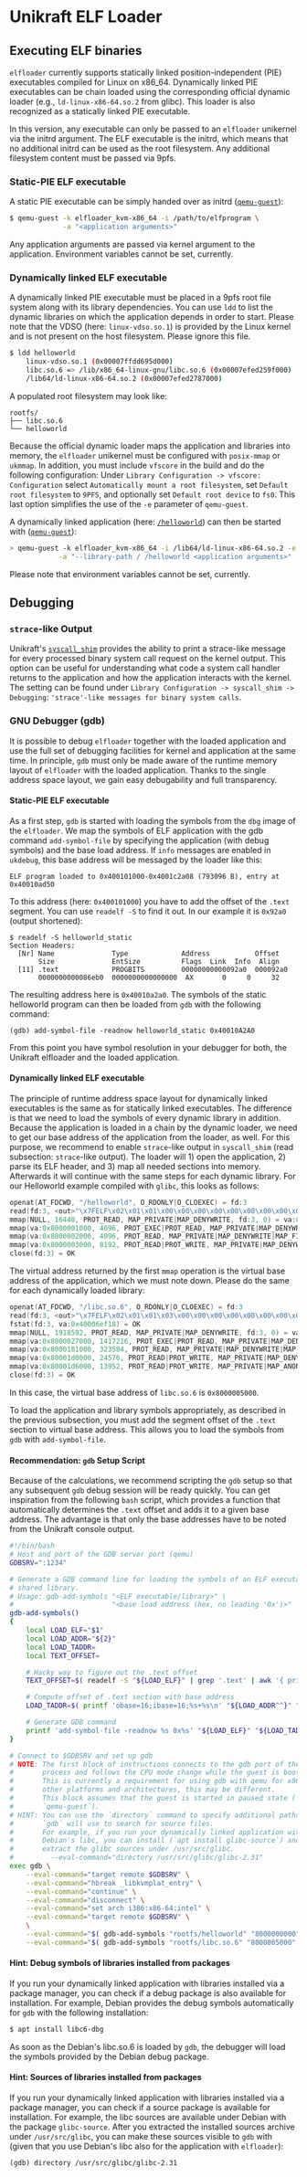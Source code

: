 # Unikraft ELF Loader

## Executing ELF binaries

`elfloader` currently supports statically linked position-independent (PIE)
executables compiled for Linux on x86_64. Dynamically linked PIE executables can
be chain loaded using the corresponding official dynamic loader
(e.g., `ld-linux-x86-64.so.2` from glibc). This loader is also recognized as a
statically linked PIE executable.

In this version, any executable can only be passed to an `elfloader` unikernel
via the initrd argument. The ELF executable is the initrd, which means that no
additional initrd can be used as the root filesystem. Any additional filesystem
content must be passed via 9pfs.

### Static-PIE ELF executable
A static PIE executable can be simply handed over as initrd
([`qemu-guest`](https://github.com/unikraft/unikraft/tree/staging/support/scripts)):
```sh
$ qemu-guest -k elfloader_kvm-x86_64 -i /path/to/elfprogram \
             -a "<application arguments>"
```
Any application arguments are passed via kernel argument to the application.
Environment variables cannot be set, currently.

### Dynamically linked ELF executable
A dynamically linked PIE executable must be placed in a 9pfs root file system
along with its library dependencies. You can use `ldd` to list the dynamic
libraries on which the application depends in order to start.
Please note that the VDSO (here: `linux-vdso.so.1`) is provided by the Linux
kernel and is not present on the host filesystem. Please ignore this file.
```sh
$ ldd helloworld
	linux-vdso.so.1 (0x00007ffdd695d000)
	libc.so.6 => /lib/x86_64-linux-gnu/libc.so.6 (0x00007efed259f000)
	/lib64/ld-linux-x86-64.so.2 (0x00007efed2787000)
```

A populated root filesystem may look like:
```
rootfs/
├── libc.so.6
└── helloworld
```

Because the official dynamic loader maps the application and libraries into
memory, the `elfloader` unikernel must be configured with `posix-mmap` or
`ukmmap`. In addition, you must include `vfscore` in the build and do the
following configuration: Under `Library Configuration -> vfscore: Configuration`
select `Automatically mount a root filesystem`, set `Default root filesystem` to
`9PFS`, and optionally set `Default root device` to `fs0`. This last option
simplifies the use of the `-e` parameter of `qemu-guest`.

A dynamically linked application (here: [`/helloworld`](./example/helloworld))
can then be started with
([`qemu-guest`](https://github.com/unikraft/unikraft/tree/staging/support/scripts)):
```sh
> qemu-guest -k elfloader_kvm-x86_64 -i /lib64/ld-linux-x86-64.so.2 -e rootfs/ \
            -a "--library-path / /helloworld <application arguments>"
```
Please note that environment variables cannot be set, currently.


## Debugging

### `strace`-like Output

Unikraft's
[`syscall_shim`](https://github.com/unikraft/unikraft/tree/staging/lib/syscall_shim)
provides the ability to print a strace-like message for every processed binary
system call request on the kernel output. This option can be useful for
understanding what code a system call handler returns to the application and
how the application interacts with the kernel. The setting can be found under
`Library Configuration -> syscall_shim -> Debugging`:
`'strace'-like messages for binary system calls`.

### GNU Debugger (gdb)

It is possible to debug `elfloader` together with the loaded application and use
the full set of debugging facilities for kernel and application at the same
time. In principle, `gdb` must only be made aware of the runtime memory layout
of `elfloader` with the loaded application. Thanks to the single address space
layout, we gain easy debugability and full transparency.

#### Static-PIE ELF executable
As a first step, `gdb` is started with loading the symbols from the `dbg`
image of the `elfloader`. We map the symbols of ELF application with the gdb
command `add-symbol-file` by specifying the application (with debug symbols) and
the base load address. If `info` messages are enabled in `ukdebug`, this base
address will be messaged by the loader like this:
```
ELF program loaded to 0x400101000-0x4001c2a08 (793096 B), entry at 0x40010ad50
```
To this address (here: `0x400101000`) you have to add the offset of the `.text`
segment. You can use `readelf -S` to find it out. In our example it is `0x92a0`
(output shortened):
```
$ readelf -S helloworld_static
Section Headers:
  [Nr] Name              Type             Address           Offset
       Size              EntSize          Flags  Link  Info  Align
  [11] .text             PROGBITS         00000000000092a0  000092a0
       0000000000086eb0  0000000000000000  AX       0     0     32
```
The resulting address here is `0x40010a2a0`. The symbols of the static
helloworld program can then be loaded from `gdb` with the following command:
```
(gdb) add-symbol-file -readnow helloworld_static 0x40010A2A0
```
From this point you have symbol resolution in your debugger for both, the
Unikraft elfloader and the loaded application.

#### Dynamically linked ELF executable
The principle of runtime address space layout for dynamically linked executables
is the same as for statically linked executables. The difference is that we need
to load the symbols of every dynamic library in addition. Because the
application is loaded in a chain by the dynamic loader, we need to get our base
address of the application from the loader, as well.
For this purpose, we recommend to enable `strace`-like output in `syscall_shim`
(read subsection: `strace`-like output). The loader will 1) open the
application, 2) parse its ELF header, and 3) map all needed sections into
memory. Afterwards it will continue with the same steps for each dynamic
library.
For our Helloworld example compiled with `glibc`, this looks as follows:
```cpp
openat(AT_FDCWD, "/helloworld", O_RDONLY|O_CLOEXEC) = fd:3
read(fd:3, <out>"\x7FELF\x02\x01\x01\x00\x00\x00\x00\x00\x00\x00\x00\x00\x03\x00>\x00\x01\x00\x00\x00"..., 832) = 832
mmap(NULL, 16440, PROT_READ, MAP_PRIVATE|MAP_DENYWRITE, fd:3, 0) = va:0x8000000000
mmap(va:0x8000001000, 4096, PROT_EXEC|PROT_READ, MAP_PRIVATE|MAP_DENYWRITE|MAP_FIXED, fd:3, 4096) = va:0x8000001000
mmap(va:0x8000002000, 4096, PROT_READ, MAP_PRIVATE|MAP_DENYWRITE|MAP_FIXED, fd:3, 8192) = va:0x8000002000
mmap(va:0x8000003000, 8192, PROT_READ|PROT_WRITE, MAP_PRIVATE|MAP_DENYWRITE|MAP_FIXED, fd:3, 8192) = va:0x8000003000
close(fd:3) = OK
```
The virtual address returned by the first `mmap` operation is the virtual base
address of the application, which we must note down. Please do the same for each
dynamically loaded library:
```cpp
openat(AT_FDCWD, "/libc.so.6", O_RDONLY|O_CLOEXEC) = fd:3
read(fd:3, <out>"\x7FELF\x02\x01\x01\x03\x00\x00\x00\x00\x00\x00\x00\x00\x03\x00>\x00\x01\x00\x00\x00"..., 832) = 832
fstat(fd:3, va:0x40006ef18) = OK
mmap(NULL, 1918592, PROT_READ, MAP_PRIVATE|MAP_DENYWRITE, fd:3, 0) = va:0x8000005000
mmap(va:0x8000027000, 1417216, PROT_EXEC|PROT_READ, MAP_PRIVATE|MAP_DENYWRITE|MAP_FIXED, fd:3, 139264) = va:0x8000027000
mmap(va:0x8000181000, 323584, PROT_READ, MAP_PRIVATE|MAP_DENYWRITE|MAP_FIXED, fd:3, 1556480) = va:0x8000181000
mmap(va:0x80001d0000, 24576, PROT_READ|PROT_WRITE, MAP_PRIVATE|MAP_DENYWRITE|MAP_FIXED, fd:3, 1875968) = va:0x80001d0000
mmap(va:0x80001d6000, 13952, PROT_READ|PROT_WRITE, MAP_PRIVATE|MAP_ANONYMOUS|MAP_FIXED, fd:-1, 0) = va:0x80001d6000
close(fd:3) = OK
```
In this case, the virtual base address of `libc.so.6` is `0x8000005000`.

To load the application and library symbols appropriately, as described in the
previous subsection, you must add the segment offset of the `.text` section to
virtual base address. This allows you to load the symbols from `gdb` with
`add-symbol-file`.

#### Recommendation: `gdb` Setup Script
Because of the calculations, we recommend scripting the `gdb` setup so that any
subsequent `gdb` debug session will be ready quickly. You can get inspiration
from the following `bash` script, which provides a function that automatically
determines the `.text` offset and adds it to a given base address.
The advantage is that only the base addresses have to be noted from the
Unikraft console output.

```bash
#!/bin/bash
# Host and port of the GDB server port (qemu)
GDBSRV=":1234"

# Generate a GDB command line for loading the symbols of an ELF executable/
# shared library.
# Usage: gdb-add-symbols "<ELF executable/library>" \
#                        "<base load address (hex, no leading '0x')>"
gdb-add-symbols()
{
	local LOAD_ELF="$1"
	local LOAD_ADDR="${2}"
	local LOAD_TADDR=
	local TEXT_OFFSET=

	# Hacky way to figure out the .text offset
	TEXT_OFFSET=$( readelf -S "${LOAD_ELF}" | grep '.text' | awk '{ print $5 }' )

	# Compute offset of .text section with base address
	LOAD_TADDR=$( printf 'obase=16;ibase=16;%s+%s\n' "${LOAD_ADDR^^}" "${TEXT_OFFSET^^}" | bc )

	# Generate GDB command
	printf 'add-symbol-file -readnow %s 0x%s' "${LOAD_ELF}" "${LOAD_TADDR}"
}

# Connect to $GDBSRV and set up gdb
# NOTE: The first block of instructions connects to the gdb port of the qemu
#       process and follows the CPU mode change while the guest is booting.
#       This is currently a requirement for using gdb with qemu for x86_64. For
#       other platforms and architectures, this may be different.
#       This block assumes that the guest is started in paused state (`-P` for
#       `qemu-guest`).
# HINT: You can use the `directory` command to specify additional paths that
#       `gdb` will use to search for source files.
#       For example, if you run your dynamically linked application with
#       Debian's libc, you can install (`apt install glibc-source`) and
#       extract the glibc sources under /usr/src/glibc.
#         --eval-command="directory /usr/src/glibc/glibc-2.31"
exec gdb \
	--eval-command="target remote $GDBSRV" \
	--eval-command="hbreak _libkvmplat_entry" \
	--eval-command="continue" \
	--eval-command="disconnect" \
	--eval-command="set arch i386:x86-64:intel" \
	--eval-command="target remote $GDBSRV" \
	\
	--eval-command="$( gdb-add-symbols "rootfs/helloworld" "8000000000" )" \
	--eval-command="$( gdb-add-symbols "rootfs/libc.so.6" "8000005000" )"
```

#### Hint: Debug symbols of libraries installed from packages

If you run your dynamically linked application with libraries installed via a
package manager, you can check if a debug package is also available for
installation.
For example, Debian provides the debug symbols automatically for `gdb` with the
following installation:
```sh
$ apt install libc6-dbg
```
As soon as the Debian's libc.so.6 is loaded by `gdb`, the debugger will load the
symbols provided by the Debian debug package.

#### Hint: Sources of libraries installed from packages

If you run your dynamically linked application with libraries installed via a
package manager, you can check if a source package is available for
installation. For example, the libc sources are available under Debian with the
package `glibc-source`. After you extracted the installed sources archive under
`/usr/src/glibc`, you can make these sources visible to `gdb` with (given that
you use Debian's libc also for the application with `elfloader`):
```
(gdb) directory /usr/src/glibc/glibc-2.31
```
